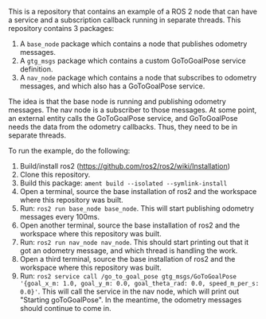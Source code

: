 This is a repository that contains an example of a ROS 2 node that can have
a service and a subscription callback running in separate threads.  This
repository contains 3 packages:

1.  A `base_node` package which contains a node that publishes odometry messages.
1.  A `gtg_msgs` package which contains a custom GoToGoalPose service definition.
1.  A `nav_node` package which contains a node that subscribes to odometry
    messages, and which also has a GoToGoalPose service.

The idea is that the base node is running and publishing odometry messages.
The nav node is a subscriber to those messages.  At some point, an external
entity calls the GoToGoalPose service, and GoToGoalPose needs the data
from the odometry callbacks.  Thus, they need to be in separate threads.

To run the example, do the following:

1.  Build/install ros2 (https://github.com/ros2/ros2/wiki/Installation)
1.  Clone this repository.
1.  Build this package: `ament build --isolated --symlink-install`
1.  Open a terminal, source the base installation of ros2 and the workspace
    where this repository was built.
1.  Run: `ros2 run base_node base_node`.  This will start publishing odometry
    messages every 100ms.
1.  Open another terminal, source the base installation of ros2 and the workspace
    where this repository was built.
1.  Run: `ros2 run nav_node nav_node`.  This should start printing out that it
    got an odometry message, and which thread is handling the work.
1.  Open a third terminal, source the base installation of ros2 and the workspace
    where this repository was built.
1.  Run: `ros2 service call /go_to_goal_pose gtg_msgs/GoToGoalPose '{goal_x_m: 1.0, goal_y_m: 0.0, goal_theta_rad: 0.0, speed_m_per_s: 0.0}'`.  This will call the service in the nav node, which will print out "Starting goToGoalPose".  In the meantime, the odometry messages should continue to come in.
